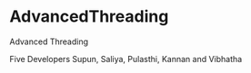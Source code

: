 # AdvancedThreading
Advanced Threading

Five Developers Supun, Saliya, Pulasthi, Kannan and Vibhatha
